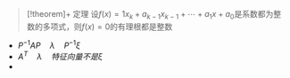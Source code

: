 > [!theorem]+ 定理
>设$\displaystyle f(x)=1x_k+a_{k-1}x_{k-1}+\cdots+a_{1}x+a_{0}$是系数都为整数的多项式，则$\displaystyle f(x)=0$的有理根都是整数

* $\displaystyle P^{-1}AP \quad \lambda \quad P^{-1}\xi$
* $\displaystyle A^{T} \quad \lambda \quad 特征向量不是\xi$
* 